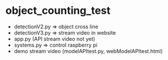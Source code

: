 # object_counting_test
- detectionV2.py => object cross line
- detectionV3.py => stream video in website
- app.py (API stream video not yet)
- systems.py => control raspberry pi
- demo stream video (modelAPItest.py, webModelAPItest.html)
